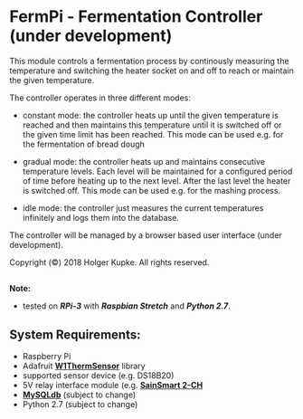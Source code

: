 # FermPi  - Fermentation Controller (under development)

This module controls a fermentation process by continously
measuring the temperature and switching the heater socket
on and off to reach or maintain the given temperature.

The controller operates in three different modes:
  - constant mode: the controller heats up until the
    given temperature is reached and then maintains this
    temperature until it is switched off or the given
    time limit has been reached. This mode can be used
    e.g. for the fermentation of bread dough

  - gradual mode: the controller heats up and maintains
    consecutive temperature levels. Each level will be
    maintained for a configured period of time before
    heating up to the next level. After the last level
    the heater is switched off. This mode can be used
    e.g. for the mashing process.

  - idle mode: the controller just measures the
    current temperatures infinitely and logs them into
    the database.

The controller will be managed by a browser based
user interface (under development).

Copyright (©) 2018 Holger Kupke. All rights reserved.

##
**Note:**
 * tested on ***RPi-3*** with ***Raspbian Stretch*** and ***Python 2.7***.
##

## System Requirements:
 * Raspberry Pi
 * Adafruit **[W1ThermSensor](https://github.com/timofurrer/w1thermsensor)** library
 * supported sensor device (e.g. DS18B20)
 * 5V relay interface module (e.g. **[SainSmart 2-CH](https://www.ebay.de/i/221441539498?chn=ps)**
 * **[MySQLdb](https://sourceforge.net/projects/mysql-python/)** (subject to change)
 * Python 2.7 (subject to change)

